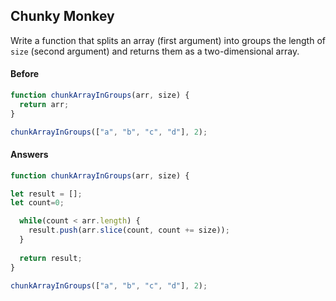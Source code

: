## Chunky Monkey

Write a function that splits an array (first argument) into groups the length of `size` (second argument) and returns them as a two-dimensional array.

#### Before

```javascript
function chunkArrayInGroups(arr, size) {
  return arr;
}

chunkArrayInGroups(["a", "b", "c", "d"], 2);
```

#### Answers

```javascript
function chunkArrayInGroups(arr, size) {

let result = [];
let count=0;

  while(count < arr.length) {
    result.push(arr.slice(count, count += size));
  }
  
  return result;
}

chunkArrayInGroups(["a", "b", "c", "d"], 2);

```